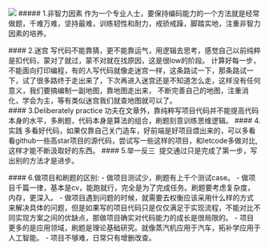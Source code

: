 ![](https://upload-images.jianshu.io/upload_images/15312191-0e24d845c63ddf74.png?imageMogr2/auto-orient/strip%7CimageView2/2/w/1240)
##### 1.非智力因素
作为一个专业人士，要保持编码能力的一个方法就是经常做题，千难万难，坚持最难，训练韧性和耐力，戒骄戒躁，脚踏实地，注重非智力因素的培养。

#### 2.迷宫
写代码不能靠猜，更不能靠运气，用逻辑去思考，感觉自己以前纯粹是扣代码，蒙对了就过，蒙不对就在找原因，这是很low的阶段。
计算好每一步，不能面向打印编程，有的人写代码就像走迷宫一样，这条路试一下，那条路试一下，试了很多路终于走出来了，下次再进入迷宫还是不知道怎么走，这样没有任何意义，我们要搞编制一副地图，靠地图走出来， 不断完善自己的地图，注重消化，学会为主，等有类似迷宫我们就查地图就可以了。
#### 3.Deliberately practice
功夫在文章外，靠纯粹写项目代码并不能提高代码本身的水平，多刷题，代码本身是算法的组合，刷题刻意训练思维逻辑。
#### 4.实践
多看好代码，如果仅靠自己关门造车，好前端是好项目煨出来的，可以多看看github一些高star项目的源代码，尝试写一些这样的项目，和letcode多做对比,这样才能不断汲取好的东西。
#### 5.举一反三
 提交通过只是完成了第一步，写出别的方法才是进步。

#### 6.做项目和刷题的区别:
- 做项目测试少，刷题有上千个测试case。
- 做项目千篇一律，基本是cv，能跑就行，完全是为了完成任务。刷题要考虑复杂度，内存，更深入。
- 做项目遇到问题的时候，就需要去权衡应该采用什么样的方式来解决具体的问题，但是如果写的项目代码只是仅仅满足于实现流程，不能对比不同实现方案之间的优缺点，那做项目确实对代码能力的成长是很局限的。
- 项目更多的是应用领域，刷题是理论基础研究。就像蒸汽机应用于汽车，拓补学应用于人工智能。
- 项目不够难，日常只有增删改查。
